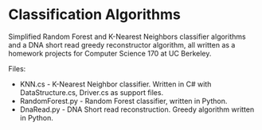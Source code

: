 Classification Algorithms
=========================

Simplified Random Forest and K-Nearest Neighbors classifier algorithms and a DNA short read greedy reconstructor algorithm, all written as a homework projects for Computer Science 170 at UC Berkeley.

Files:

* KNN.cs - K-Nearest Neighbor classifier. Written in C# with DataStructure.cs, Driver.cs as support files.
* RandomForest.py - Random Forest classifier, written in Python.
* DnaRead.py - DNA Short read reconstruction. Greedy algorithm written in Python.
